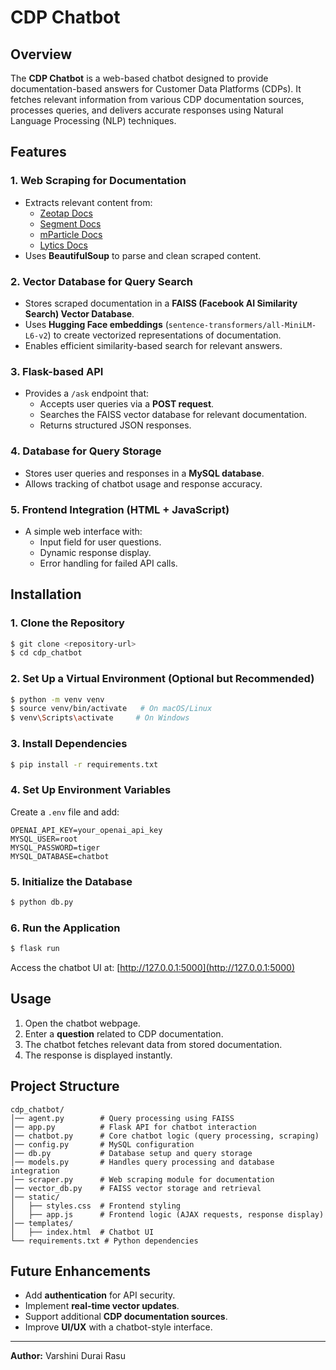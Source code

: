 # CDP Chatbot

## Overview
The **CDP Chatbot** is a web-based chatbot designed to provide documentation-based answers for Customer Data Platforms (CDPs). It fetches relevant information from various CDP documentation sources, processes queries, and delivers accurate responses using Natural Language Processing (NLP) techniques.

## Features

### 1. **Web Scraping for Documentation**
- Extracts relevant content from:
  - [Zeotap Docs](https://docs.zeotap.com/home/en-us/)
  - [Segment Docs](https://segment.com/docs/?ref=nav)
  - [mParticle Docs](https://docs.mparticle.com/)
  - [Lytics Docs](https://docs.lytics.com/)
- Uses **BeautifulSoup** to parse and clean scraped content.

### 2. **Vector Database for Query Search**
- Stores scraped documentation in a **FAISS (Facebook AI Similarity Search) Vector Database**.
- Uses **Hugging Face embeddings** (`sentence-transformers/all-MiniLM-L6-v2`) to create vectorized representations of documentation.
- Enables efficient similarity-based search for relevant answers.

### 3. **Flask-based API**
- Provides a `/ask` endpoint that:
  - Accepts user queries via a **POST request**.
  - Searches the FAISS vector database for relevant documentation.
  - Returns structured JSON responses.

### 4. **Database for Query Storage**
- Stores user queries and responses in a **MySQL database**.
- Allows tracking of chatbot usage and response accuracy.

### 5. **Frontend Integration (HTML + JavaScript)**
- A simple web interface with:
  - Input field for user questions.
  - Dynamic response display.
  - Error handling for failed API calls.

## Installation

### 1. **Clone the Repository**
```sh
$ git clone <repository-url>
$ cd cdp_chatbot
```

### 2. **Set Up a Virtual Environment (Optional but Recommended)**
```sh
$ python -m venv venv
$ source venv/bin/activate   # On macOS/Linux
$ venv\Scripts\activate     # On Windows
```

### 3. **Install Dependencies**
```sh
$ pip install -r requirements.txt
```

### 4. **Set Up Environment Variables**
Create a `.env` file and add:
```plaintext
OPENAI_API_KEY=your_openai_api_key
MYSQL_USER=root
MYSQL_PASSWORD=tiger
MYSQL_DATABASE=chatbot
```

### 5. **Initialize the Database**
```sh
$ python db.py
```

### 6. **Run the Application**
```sh
$ flask run
```
Access the chatbot UI at: [http://127.0.0.1:5000](http://127.0.0.1:5000)

## Usage
1. Open the chatbot webpage.
2. Enter a **question** related to CDP documentation.
3. The chatbot fetches relevant data from stored documentation.
4. The response is displayed instantly.

## Project Structure
```
cdp_chatbot/
│── agent.py        # Query processing using FAISS
│── app.py          # Flask API for chatbot interaction
│── chatbot.py      # Core chatbot logic (query processing, scraping)
│── config.py       # MySQL configuration
│── db.py           # Database setup and query storage
│── models.py       # Handles query processing and database integration
│── scraper.py      # Web scraping module for documentation
│── vector_db.py    # FAISS vector storage and retrieval
│── static/
│   ├── styles.css  # Frontend styling
│   ├── app.js      # Frontend logic (AJAX requests, response display)
│── templates/
│   ├── index.html  # Chatbot UI
└── requirements.txt # Python dependencies
```

## Future Enhancements
- Add **authentication** for API security.
- Implement **real-time vector updates**.
- Support additional **CDP documentation sources**.
- Improve **UI/UX** with a chatbot-style interface.

---

**Author:** Varshini Durai Rasu


